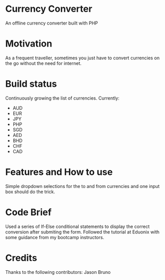 # Currency Converter
An offline currency converter built with PHP

# Motivation
As a frequent traveller, sometimes you just have to convert currencies on the go without the need for internet.

# Build status
Continuously growing the list of currencies. Currently:

- AUD
- EUR 
- JPY
- PHP
- SGD
- AED
- BHD
- CHF
- CAD
 
# Features and How to use
Simple dropdown selections for the to and from currencies and one input box should do the trick.

# Code Brief
Used a series of If-Else conditional statements to display the correct conversion after submiting the form. Followed the tutorial at Eduonix with some guidance from my bootcamp instructors.

# Credits
Thanks to the following contributors:
Jason Bruno
